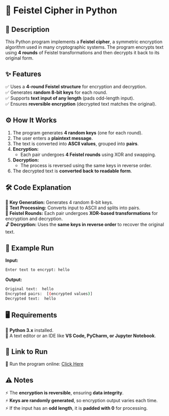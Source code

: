 
# 🔐 Feistel Cipher in Python  

## 📜 Description  
This Python program implements a **Feistel cipher**, a symmetric encryption algorithm used in many cryptographic systems. The program encrypts text using **4 rounds** of Feistel transformations and then decrypts it back to its original form.  

## ✨ Features  
✅ Uses a **4-round Feistel structure** for encryption and decryption.  
✅ Generates **random 8-bit keys** for each round.  
✅ Supports **text input of any length** (pads odd-length input).  
✅ Ensures **reversible encryption** (decrypted text matches the original).  

## ⚙️ How It Works  
1. The program generates **4 random keys** (one for each round).  
2. The user enters a **plaintext message**.  
3. The text is converted into **ASCII values**, grouped into **pairs**.  
4. **Encryption:**  
   - Each pair undergoes **4 Feistel rounds** using XOR and swapping.  
5. **Decryption:**  
   - The process is reversed using the same keys in reverse order.  
6. The decrypted text is **converted back to readable form**.  

## 🛠 Code Explanation  
🔑 **Key Generation:** Generates 4 random 8-bit keys.  
📜 **Text Processing:** Converts input to ASCII and splits into pairs.  
🔄 **Feistel Rounds:** Each pair undergoes **XOR-based transformations** for encryption and decryption.  
🔓 **Decryption:** Uses the **same keys in reverse order** to recover the original text.  

## 🎯 Example Run  
**Input:**  
```bash
Enter text to encrypt: hello
```
**Output:**  
```bash
Original text:  hello
Encrypted pairs:  [(encrypted values)]
Decrypted text:  hello
```

## 🖥 Requirements  
🐍 **Python 3.x** installed.  
📝 A text editor or an IDE like **VS Code, PyCharm, or Jupyter Notebook**.  

## 🚀 Link to Run  
🔹 Run the program online: [Click Here](https://www.onlinegdb.com/)  

## ⚠️ Notes  
⚡ The **encryption is reversible**, ensuring **data integrity**.  
⚡ **Keys are randomly generated**, so encryption output varies each time.  
⚡ If the input has an **odd length**, it is **padded with 0** for processing.  

